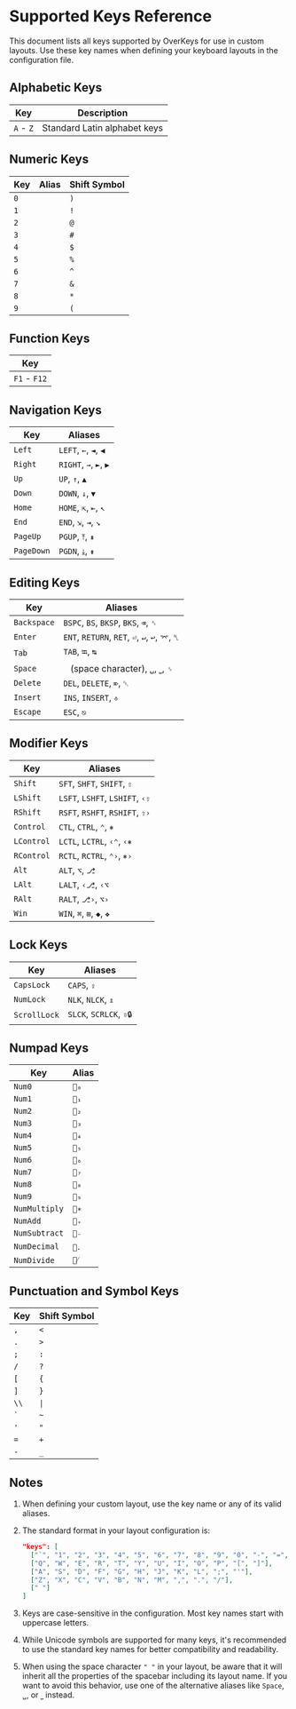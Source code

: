 # Supported Keys Reference

This document lists all keys supported by OverKeys for use in custom layouts. Use these key names when defining your keyboard layouts in the configuration file.

## Alphabetic Keys

| Key | Description |
|-----|-------------|
| `A` - `Z` | Standard Latin alphabet keys |

## Numeric Keys

| Key | Alias | Shift Symbol |
|-----|-------|-------------|
| `0` | | `)` |
| `1` | | `!` |
| `2` | | `@` |
| `3` | | `#` |
| `4` | | `$` |
| `5` | | `%` |
| `6` | | `^` |
| `7` | | `&` |
| `8` | | `*` |
| `9` | | `(` |

## Function Keys

| Key |
|-----|
| `F1` - `F12` |

## Navigation Keys

| Key | Aliases |
|-----|---------|
| `Left` | `LEFT`, `←`, `◄`, `◀` |
| `Right` | `RIGHT`, `→`, `►`, `▶` |
| `Up` | `UP`, `↑`, `▲` |
| `Down` | `DOWN`, `↓`, `▼` |
| `Home` | `HOME`, `⇱`, `⇤`, `↖` |
| `End` | `END`, `⇲`, `⇥`, `↘` |
| `PageUp` | `PGUP`, `⤒`, `⇞` |
| `PageDown` | `PGDN`, `⤓`, `⇟` |

## Editing Keys

| Key | Aliases |
|-----|---------|
| `Backspace` | `BSPC`, `BS`, `BKSP`, `BKS`, `⌫`, `␈` |
| `Enter` | `ENT`, `RETURN`, `RET`, `⏎`, `↵`, `↩`, `⌤`, `␤` |
| `Tab` | `TAB`, `⭾`, `↹` |
| `Space` | ` ` (space character), `␣`, `⎵`, `␠` |
| `Delete` | `DEL`, `DELETE`, `⌦`, `␡` |
| `Insert` | `INS`, `INSERT`, `⎀` |
| `Escape` | `ESC`, `⎋` |

## Modifier Keys

| Key | Aliases |
|-----|---------|
| `Shift` | `SFT`, `SHFT`, `SHIFT`, `⇧` |
| `LShift` | `LSFT`, `LSHFT`, `LSHIFT`, `‹⇧` |
| `RShift` | `RSFT`, `RSHFT`, `RSHIFT`, `⇧›` |
| `Control` | `CTL`, `CTRL`, `⌃`, `⎈` |
| `LControl` | `LCTL`, `LCTRL`, `‹⌃`, `‹⎈` |
| `RControl` | `RCTL`, `RCTRL`, `⌃›`, `⎈›` |
| `Alt` | `ALT`, `⌥`, `⎇` |
| `LAlt` | `LALT`, `‹⎇`, `‹⌥` |
| `RAlt` | `RALT`, `⎇›`, `⌥›` |
| `Win` | `WIN`, `⌘`, `⊞`, `◆`, `❖` |

## Lock Keys

| Key | Aliases |
|-----|---------|
| `CapsLock` | `CAPS`, `⇪` |
| `NumLock` | `NLK`, `NLCK`, `⇭` |
| `ScrollLock` | `SLCK`, `SCRLCK`, `⇳🔒` |

## Numpad Keys

| Key | Alias |
|-----|-------|
| `Num0` | `🔢₀` |
| `Num1` | `🔢₁` |
| `Num2` | `🔢₂` |
| `Num3` | `🔢₃` |
| `Num4` | `🔢₄` |
| `Num5` | `🔢₅` |
| `Num6` | `🔢₆` |
| `Num7` | `🔢₇` |
| `Num8` | `🔢₈` |
| `Num9` | `🔢₉` |
| `NumMultiply` | `🔢∗` |
| `NumAdd` | `🔢₊` |
| `NumSubtract` | `🔢₋` |
| `NumDecimal` | `🔢．` |
| `NumDivide` | `🔢⁄` |

## Punctuation and Symbol Keys

| Key | Shift Symbol |
|-----|-------------|
| `,` | `<` |
| `.` | `>` |
| `;` | `:` |
| `/` | `?` |
| `[` | `{` |
| `]` | `}` |
| `\\` | `\|` |
| `` ` `` | `~` |
| `'` | `"` |
| `=` | `+` |
| `-` | `_` |

## Notes

1. When defining your custom layout, use the key name or any of its valid aliases.
2. The standard format in your layout configuration is:

    ```json
    "keys": [
      ["`", "1", "2", "3", "4", "5", "6", "7", "8", "9", "0", "-", "=", "BSPC"],
      ["Q", "W", "E", "R", "T", "Y", "U", "I", "O", "P", "[", "]"],
      ["A", "S", "D", "F", "G", "H", "J", "K", "L", ";", "'"],
      ["Z", "X", "C", "V", "B", "N", "M", ",", ".", "/"],
      [" "]
    ]
    ```

3. Keys are case-sensitive in the configuration. Most key names start with uppercase letters.
4. While Unicode symbols are supported for many keys, it's recommended to use the standard key names for better compatibility and readability.
5. When using the space character `" "` in your layout, be aware that it will inherit all the properties of the spacebar including its layout name. If you want to avoid this behavior, use one of the alternative aliases like `Space`, `␣`, or `⎵` instead.
